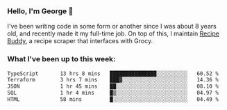 ### Hello, I'm George 👋

I've been writing code in some form or another since I was about 8 years old, and recently made it my full-time job. On top of this, I maintain [Recipe Buddy](https://github.com/georgegebbett/recipe-buddy), a recipe scraper that interfaces with Grocy.  

<!--
**georgegebbett/georgegebbett** is a ✨ _special_ ✨ repository because its `README.md` (this file) appears on your GitHub profile.

Here are some ideas to get you started:

- 🔭 I’m currently working on ...
- 🌱 I’m currently learning ...
- 👯 I’m looking to collaborate on ...
- 🤔 I’m looking for help with ...
- 💬 Ask me about ...
- 📫 How to reach me: ...
- 😄 Pronouns: ...
- ⚡ Fun fact: ...
-->

### What I've been up to this week:
<!--START_SECTION:waka-->

```txt
TypeScript       13 hrs 8 mins   ███████████████░░░░░░░░░░   60.52 %
Terraform        3 hrs 7 mins    ███▓░░░░░░░░░░░░░░░░░░░░░   14.36 %
JSON             1 hr 45 mins    ██░░░░░░░░░░░░░░░░░░░░░░░   08.10 %
SQL              1 hr 4 mins     █▒░░░░░░░░░░░░░░░░░░░░░░░   04.97 %
HTML             58 mins         █░░░░░░░░░░░░░░░░░░░░░░░░   04.49 %
```

<!--END_SECTION:waka-->
